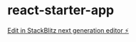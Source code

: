 # react-starter-app

[Edit in StackBlitz next generation editor ⚡️](https://stackblitz.com/~/github.com/surajhpawar/react-starter-app)